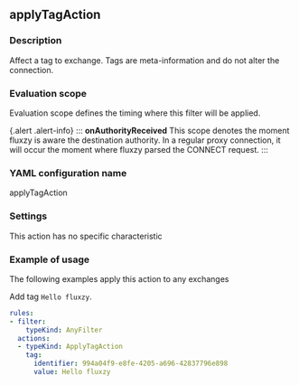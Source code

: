 ## applyTagAction

### Description

Affect a tag to exchange. Tags are meta-information and do not alter the connection.

### Evaluation scope

Evaluation scope defines the timing where this filter will be applied. 

{.alert .alert-info}
:::
**onAuthorityReceived** This scope denotes the moment fluxzy is aware the destination authority. In a regular proxy connection, it will occur the moment where fluxzy parsed the CONNECT request.
:::

### YAML configuration name

applyTagAction

### Settings

This action has no specific characteristic

### Example of usage

The following examples apply this action to any exchanges

Add tag `Hello fluxzy`.

```yaml
rules:
- filter:
    typeKind: AnyFilter
  actions:
  - typeKind: ApplyTagAction
    tag:
      identifier: 994a04f9-e8fe-4205-a696-42837796e898
      value: Hello fluxzy
```



